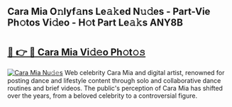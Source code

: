 ## Cara Mia O𝚗lyf𝚊ns Le𝚊𝚔ed N𝚞𝚍es - Part-Vie Ph𝚘tos Vi𝚍eo - H𝚘t Part Le𝚊𝚔s ANY8B

# <h2><a href="http://hf58u3.feru.top/?c=Cara+Mia">🔗 👉 🔴 Cara Mia Vi𝚍𝚎o Ph𝚘t𝚘𝚜</a></h2>

[![Cara Mia Nu𝚍𝚎s](https://i.imgur.com/0TWrTi3.gif)](http://hf58u3.feru.top/?c=Cara+Mia)
Web celebrity Cara Mia and digital artist, renowned for posting dance and lifestyle content through solo and collaborative dance routines and brief videos. The public's perception of Cara Mia has shifted over the years, from a beloved celebrity to a controversial figure. 

